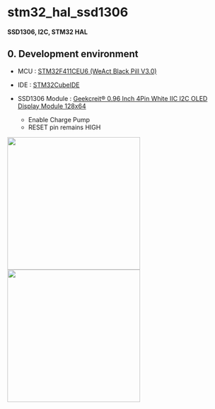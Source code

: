 # stm32_hal_ssd1306


__SSD1306, I2C, STM32 HAL__


## 0. Development environment  
* MCU : [STM32F411CEU6 (WeAct Black Pill V3.0)](https://github.com/WeActTC/MiniF4-STM32F4x1)
* IDE : [STM32CubeIDE](https://www.st.com/en/development-tools/stm32cubeide)
* SSD1306 Module : [Geekcreit® 0.96 Inch 4Pin White IIC I2C OLED Display Module 128x64](https://www.banggood.com/Geekcreit-0_96-Inch-4Pin-White-IIC-I2C-OLED-Display-Module-12864-LED-Geekcreit-for-Arduino-products-that-work-with-official-Arduino-boards-p-958196.html?akmClientCountry=Korea&p=DQ30066511122014069J&utm_campaign=educ8stv&utm_content=huangwenjie&cur_warehouse=CN)

    - Enable Charge Pump
    - RESET pin remains HIGH

<img src = "https://user-images.githubusercontent.com/48342925/124864408-cfb93300-dff3-11eb-8da6-ae32e6b231c3.png" width = "300" height = "300"><img src = "https://user-images.githubusercontent.com/48342925/124864222-82d55c80-dff3-11eb-9da4-c6ef6848ad6f.jpg" width = "300" height = "300">